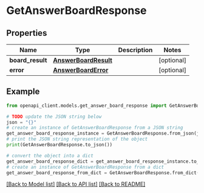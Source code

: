 # GetAnswerBoardResponse


## Properties

Name | Type | Description | Notes
------------ | ------------- | ------------- | -------------
**board_result** | [**AnswerBoardResult**](AnswerBoardResult.md) |  | [optional] 
**error** | [**AnswerBoardError**](AnswerBoardError.md) |  | [optional] 

## Example

```python
from openapi_client.models.get_answer_board_response import GetAnswerBoardResponse

# TODO update the JSON string below
json = "{}"
# create an instance of GetAnswerBoardResponse from a JSON string
get_answer_board_response_instance = GetAnswerBoardResponse.from_json(json)
# print the JSON string representation of the object
print(GetAnswerBoardResponse.to_json())

# convert the object into a dict
get_answer_board_response_dict = get_answer_board_response_instance.to_dict()
# create an instance of GetAnswerBoardResponse from a dict
get_answer_board_response_from_dict = GetAnswerBoardResponse.from_dict(get_answer_board_response_dict)
```
[[Back to Model list]](../README.md#documentation-for-models) [[Back to API list]](../README.md#documentation-for-api-endpoints) [[Back to README]](../README.md)


